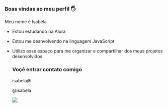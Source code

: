 ### Boas vindas ao meu perfil 🖐

Meu nome é Isabela

- Estou estudando na Alura
- Estou me desnvolvendo na linguagem JavaScript
- Utilizo esse espaço para me organizar e compartilhar dos meus projetos desenvolvidos

  ### Voçê entrar contato comigo

  isabela@

  @isabela

  ![](https://media.tenor.com/i711TDaTPtuAAAAAC/naruto.gif)
